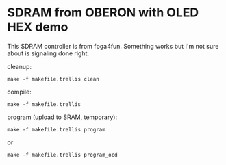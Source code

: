 # SDRAM from OBERON with OLED HEX demo

This SDRAM controller is from fpga4fun.
Something works but I'm not sure about
is signaling done right.

cleanup:

    make -f makefile.trellis clean

compile:

    make -f makefile.trellis

program (upload to SRAM, temporary):

    make -f makefile.trellis program

or

    make -f makefile.trellis program_ocd

